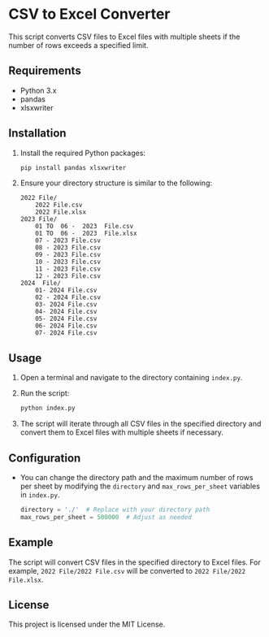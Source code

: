 # CSV to Excel Converter

This script converts CSV files to Excel files with multiple sheets if the number of rows exceeds a specified limit.

## Requirements

- Python 3.x
- pandas
- xlsxwriter

## Installation

1. Install the required Python packages:

    ```sh
    pip install pandas xlsxwriter
    ```

2. Ensure your directory structure is similar to the following:

    ```
    2022 File/
        2022 File.csv
        2022 File.xlsx
    2023 File/
        01 TO  06 -  2023  File.csv
        01 TO  06 -  2023  File.xlsx
        07 - 2023 File.csv
        08 - 2023 File.csv
        09 - 2023 File.csv
        10 - 2023 File.csv
        11 - 2023 File.csv
        12 - 2023 File.csv
    2024  File/
        01- 2024 File.csv
        02 - 2024 File.csv
        03- 2024 File.csv
        04- 2024 File.csv
        05- 2024 File.csv
        06- 2024 File.csv
        07- 2024 File.csv
    ```

## Usage

1. Open a terminal and navigate to the directory containing `index.py`.

2. Run the script:

    ```sh
    python index.py
    ```

3. The script will iterate through all CSV files in the specified directory and convert them to Excel files with multiple sheets if necessary.

## Configuration

- You can change the directory path and the maximum number of rows per sheet by modifying the `directory` and `max_rows_per_sheet` variables in `index.py`.

    ```python
    directory = './'  # Replace with your directory path
    max_rows_per_sheet = 500000  # Adjust as needed
    ```

## Example

The script will convert CSV files in the specified directory to Excel files. For example, `2022 File/2022 File.csv` will be converted to `2022 File/2022 File.xlsx`.

## License

This project is licensed under the MIT License.